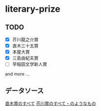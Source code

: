 # literary-prize

## TODO

- [x] 芥川龍之介賞
- [x] 直木三十五賞
- [x] 本屋大賞
- [x] 三島由紀夫賞
- [ ] 早稲田文学新人賞

and more ...  


## データソース
[直木賞のすべて](http://prizesworld.com/akutagawa/)
[芥川賞のすべて・のようなもの](http://prizesworld.com/naoki/)
